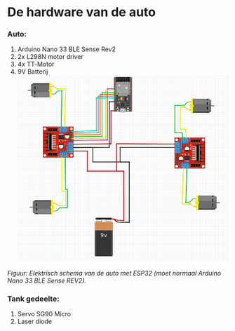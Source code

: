 # De hardware van de auto

### Auto:
1. Arduino Nano 33 BLE Sense Rev2
2. 2x L298N motor driver
3. 4x TT-Motor
4. 9V Batterij
![Schema van de auto (ESP32)](schema_auto_esp32.png)

*Figuur: Elektrisch schema van de auto met ESP32 (moet normaal Arduino Nano 33 BLE Sense REV2).*

### Tank gedeelte:
1. Servo SG90 Micro
2. Laser diode 


